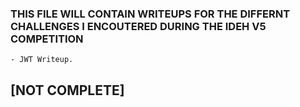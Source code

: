 ### THIS FILE WILL CONTAIN WRITEUPS FOR THE DIFFERNT CHALLENGES I ENCOUTERED DURING THE IDEH V5 COMPETITION

	- JWT Writeup.
	
## [NOT COMPLETE]

